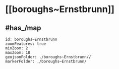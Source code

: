 # [[boroughs~Ernstbrunn]] 


## #has_/map  



```leaflet
id: boroughs~Ernstbrunn
zoomFeatures: true 
minZoom: 2 
maxZoom: 18
geojsonFolder: ./boroughs~Ernstbrunn//
markerFolder: ./boroughs~Ernstbrunn/
```

